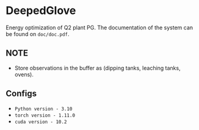 # DeepedGlove 
Energy optimization of Q2 plant PG. The documentation of the system can be found on `doc/doc.pdf`.

## NOTE
* Store observations in the buffer as (dipping tanks, leaching tanks, ovens).

## Configs
* `Python version - 3.10`  
* `torch version - 1.11.0`    
* `cuda version - 10.2`  
